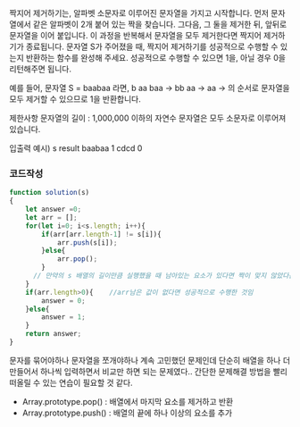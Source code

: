 짝지어 제거하기는, 알파벳 소문자로 이루어진 문자열을 가지고 시작합니다. 먼저 문자열에서 같은 알파벳이 2개 붙어 있는 짝을 찾습니다. 그다음, 그 둘을 제거한 뒤, 앞뒤로 문자열을 이어 붙입니다. 이 과정을 반복해서 문자열을 모두 제거한다면 짝지어 제거하기가 종료됩니다. 문자열 S가 주어졌을 때, 짝지어 제거하기를 성공적으로 수행할 수 있는지 반환하는 함수를 완성해 주세요. 성공적으로 수행할 수 있으면 1을, 아닐 경우 0을 리턴해주면 됩니다.

예를 들어, 문자열 S = baabaa 라면,
b aa baa → bb aa → aa → 의 순서로 문자열을 모두 제거할 수 있으므로 1을 반환합니다.

제한사항
문자열의 길이 : 1,000,000 이하의 자연수
문자열은 모두 소문자로 이루어져 있습니다.

입출력 예시)
s	    result
baabaa	  1
cdcd	  0

### 코드작성
```javascript
function solution(s)
{
    let answer =0;
    let arr = [];
    for(let i=0; i<s.length; i++){
        if(arr[arr.length-1] != s[i]){
            arr.push(s[i]);  
        }else{
            arr.pop();
        }
      // 만약의 s 배열의 길이만큼 실행했을 때 남아있는 요소가 있다면 짝이 맞지 않았다는 뜻
    }
    if(arr.length>0){    //arr남은 값이 없다면 성공적으로 수행한 것임
        answer = 0;
    }else{
        answer = 1;
    }
    return answer;
}
```

문자를 묶어야하나 문자열을 쪼개야하나 계속 고민했던 문제인데 단순히 배열을 하나 더 만들어서 하나씩 입력하면서 비교만 하면 되는 문제였다..
간단한 문제해결 방법을 빨리 떠올릴 수 있는 연습이 필요할 것 같다.


- Array.prototype.pop() : 배열에서 마지막 요소를 제거하고 반환
- Array.prototype.push() : 배열의 끝에 하나 이상의 요소를 추가

